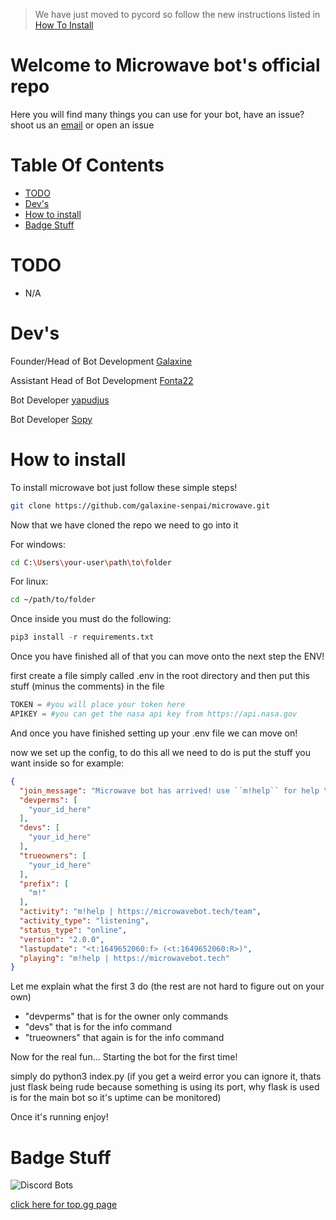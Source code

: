 > We have just moved to pycord so follow the new instructions listed in [How To Install](#how-to-install)
# Welcome to Microwave bot's official repo
Here you will find many things you can use for your bot, have an issue? shoot us an [email](mailto:help@microwavebot.tech) or open an issue

# Table Of Contents

- [TODO](#todo)
- [Dev's](#devs)
- [How to install](#how-to-install)
- [Badge Stuff](#badge-stuff)

# TODO 

- N/A

# Dev's

Founder/Head of Bot Development [Galaxine](https://github.com/galaxine-senpai)

Assistant Head of Bot Development [Fonta22](https://github.com/Fonta22)

Bot Developer [yapudjus](https://github.com/yapudjus)

Bot Developer [Sopy](https://github.com/sopyb)

# How to install
To install microwave bot just follow these simple steps!
```sh
git clone https://github.com/galaxine-senpai/microwave.git
```
Now that we have cloned the repo we need to go into it

For windows:
```sh
cd C:\Users\your-user\path\to\folder
```
For linux:
```sh
cd ~/path/to/folder
```
Once inside you must do the following:
```python
pip3 install -r requirements.txt
```
Once you have finished all of that you can move onto the next step the ENV!

first create a file simply called .env in the root directory and then put this stuff (minus the comments) in the file
```py
TOKEN = #you will place your token here
APIKEY = #you can get the nasa api key from https://api.nasa.gov
```
And once you have finished setting up your .env file we can move on!

now we set up the config, to do this all we need to do is put the stuff you want inside so for example:
```json
{
  "join_message": "Microwave bot has arrived! use ``m!help`` for help \nand check out our website @ https://microwavebot.tech",
  "devperms": [
    "your_id_here"
  ],
  "devs": [
    "your_id_here"
  ],
  "trueowners": [
    "your_id_here"
  ],
  "prefix": [
    "m!"
  ],
  "activity": "m!help | https://microwavebot.tech/team",
  "activity_type": "listening",
  "status_type": "online",
  "version": "2.0.0",
  "lastupdate": "<t:1649652060:f> (<t:1649652060:R>)",
  "playing": "m!help | https://microwavebot.tech"
}
```
Let me explain what the first 3 do (the rest are not hard to figure out on your own)

- "devperms" that is for the owner only commands
- "devs" that is for the info command
- "trueowners" that again is for the info command

Now for the real fun... Starting the bot for the first time!

simply do python3 index.py (if you get a weird error you can ignore it, thats just flask being rude because something is using its port, why flask is used is for the main bot so it's uptime can be monitored)

Once it's running enjoy!

# Badge Stuff

![Discord Bots](https://top.gg/api/widget/867964961417203743.svg) 

[click here for top.gg page](https://top.gg/bot/867964961417203743)
